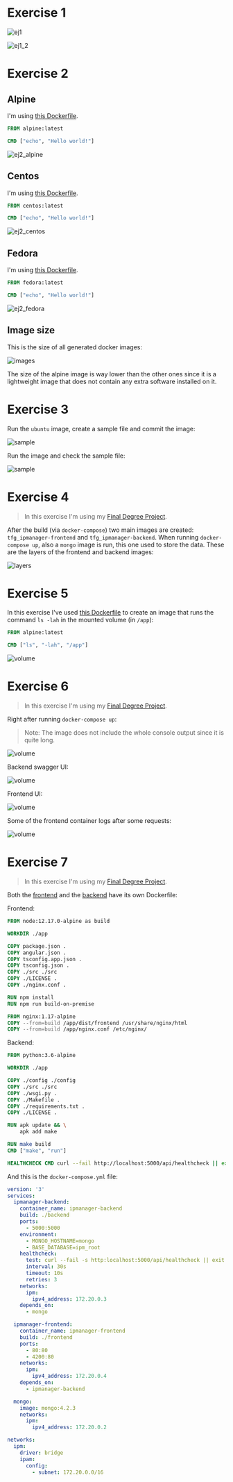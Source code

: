 # Exercise 1

![ej1](imgs/ej1.png)

![ej1_2](imgs/ej1_2.png)

# Exercise 2

## Alpine

I'm using [this Dockerfile](dockerfiles/Dockerfile_alpine).

```Dockerfile
FROM alpine:latest

CMD ["echo", "Hello world!"]
```

![ej2_alpine](imgs/ej2_alpine.png)

## Centos

I'm using [this Dockerfile](dockerfiles/Dockerfile_centos).

```Dockerfile
FROM centos:latest

CMD ["echo", "Hello world!"]
```

![ej2_centos](imgs/ej2_centos.png)

## Fedora

I'm using [this Dockerfile](dockerfiles/Dockerfile_fedora).

```Dockerfile
FROM fedora:latest

CMD ["echo", "Hello world!"]
```

![ej2_fedora](imgs/ej2_fedora.png)

## Image size

This is the size of all generated docker images:

![images](imgs/images.png)

The size of the alpine image is way lower than the other ones since it is a lightweight image that does not contain any extra software installed on it.

# Exercise 3

Run the `ubuntu` image, create a sample file and commit the image:

![sample](imgs/ej3_1.png)

Run the image and check the sample file:

![sample](imgs/ej3_2.png)

# Exercise 4

> In this exercise I'm using my [Final Degree Project](https://github.com/harvestcore/tfg).

After the build (via `docker-compose`) two main images are created: `tfg_ipmanager-frontend` and `tfg_ipmanager-backend`. When running `docker-compose up`, also a `mongo` image is run, this one used to store the data. These are the layers of the frontend and backend images:

![layers](imgs/layers.png)

# Exercise 5

In this exercise I've used [this Dockerfile](dockerfiles/Dockerfile_alpine_volume) to create an image that runs the command `ls -lah` in the mounted volume (in `/app`):

```Dockerfile
FROM alpine:latest

CMD ["ls", "-lah", "/app"]
```

![volume](imgs/ej5.png)

# Exercise 6

> In this exercise I'm using my [Final Degree Project](https://github.com/harvestcore/tfg).

Right after running `docker-compose up`:

> Note: The image does not include the whole console output since it is quite long.

![volume](imgs/ej6_compose_up.png)

Backend swagger UI:

![volume](imgs/ej6_backend.png)

Frontend UI:

![volume](imgs/ej6_frontend.png)

Some of the frontend container logs after some requests:

![volume](imgs/ej6_requests.png)

# Exercise 7

> In this exercise I'm using my [Final Degree Project](https://github.com/harvestcore/tfg).

Both the [frontend](https://github.com/harvestcore/tfg/blob/develop/frontend/Dockerfile) and the [backend](https://github.com/harvestcore/tfg/blob/develop/backend/Dockerfile) have its own Dockerfile:

Frontend:

```Dockerfile
FROM node:12.17.0-alpine as build

WORKDIR ./app

COPY package.json .
COPY angular.json .
COPY tsconfig.app.json .
COPY tsconfig.json .
COPY ./src ./src
COPY ./LICENSE .
COPY ./nginx.conf .

RUN npm install
RUN npm run build-on-premise

FROM nginx:1.17-alpine
COPY --from=build /app/dist/frontend /usr/share/nginx/html
COPY --from=build /app/nginx.conf /etc/nginx/
```

Backend:

```Dockerfile
FROM python:3.6-alpine

WORKDIR ./app

COPY ./config ./config
COPY ./src ./src
COPY ./wsgi.py .
COPY ./Makefile .
COPY ./requirements.txt .
COPY ./LICENSE .

RUN apk update && \
    apk add make

RUN make build
CMD ["make", "run"]

HEALTHCHECK CMD curl --fail http://localhost:5000/api/healthcheck || exit 1
```

And this is the `docker-compose.yml` file:

```yml
version: '3'
services:
  ipmanager-backend:
    container_name: ipmanager-backend
    build: ./backend
    ports:
      - 5000:5000
    environment:
      - MONGO_HOSTNAME=mongo
      - BASE_DATABASE=ipm_root
    healthcheck:
      test: curl --fail -s http:localhost:5000/api/healthcheck || exit 1
      interval: 30s
      timeout: 10s
      retries: 3
    networks:
      ipm:
        ipv4_address: 172.20.0.3
    depends_on:
      - mongo

  ipmanager-frontend:
    container_name: ipmanager-frontend
    build: ./frontend
    ports:
      - 80:80
      - 4200:80
    networks:
      ipm:
        ipv4_address: 172.20.0.4
    depends_on:
      - ipmanager-backend

  mongo:
    image: mongo:4.2.3
    networks:
      ipm:
        ipv4_address: 172.20.0.2

networks:
  ipm:
    driver: bridge
    ipam:
      config:
        - subnet: 172.20.0.0/16
```
